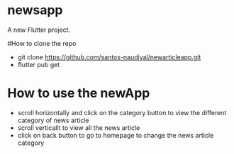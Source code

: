 # newsapp

A new Flutter project.

#How to clone  the repo
- git clone https://github.com/santos-naudiyal/newarticleapp.git
- flutter pub get

# How to use the newApp
- scroll horizontally and click on the category button to view the different category of news article
- scroll verticallt to view all the news article
- click on back button to go to homepage to change the news article category
